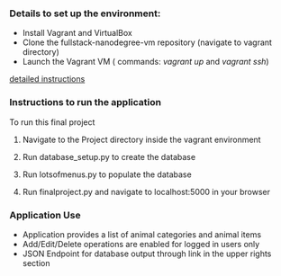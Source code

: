 
### Details to set up the environment:
* Install Vagrant and VirtualBox
* Clone the fullstack-nanodegree-vm repository (navigate to vagrant directory)
* Launch the Vagrant VM ( commands: *vagrant up* and *vagrant ssh*)

[detailed instructions](https://docs.google.com/document/d/16IgOm4XprTaKxAa8w02y028oBECOoB1EI1ReddADEeY/pub?embedded=true)

### Instructions to run the application
To run this final project

1. Navigate to the Project directory inside the vagrant environment

2. Run database_setup.py to create the database

3. Run lotsofmenus.py to populate the database

4. Run finalproject.py and navigate to localhost:5000 in your browser

### Application Use
* Application provides a list of animal categories and animal items
* Add/Edit/Delete operations are enabled for logged in users only
* JSON Endpoint for database output through link in the upper rights section
